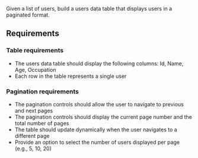 Given a list of users, build a users data table that displays users in a paginated format.

## Requirements
### Table requirements
- The users data table should display the following columns: Id, Name, Age, Occupation
- Each row in the table represents a single user
### Pagination requirements
- The pagination controls should allow the user to navigate to previous and next pages
- The pagination controls should display the current page number and the total number of pages
- The table should update dynamically when the user navigates to a different page
- Provide an option to select the number of users displayed per page (e.g., 5, 10, 20)

